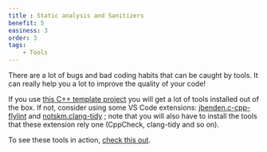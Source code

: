 ```yaml
---
title : Static analysis and Sanitizers
benefit: 5
easiness: 3
order: 3
tags:
    - Tools
---
```


There are a lot of bugs and bad coding habits that can be caught by tools. It can really help you a lot to improve the quality of your code!

If you use [this C++ template project](https://github.com/JulesFouchy/Simple-Cpp-Setup) you will get a lot of tools installed out of the box. If not, consider using some VS Code extensions: [jbenden.c-cpp-flylint](https://marketplace.visualstudio.com/items?itemName=jbenden.c-cpp-flylint) and [notskm.clang-tidy](https://marketplace.visualstudio.com/items?itemName=notskm.clang-tidy) ; note that you will also have to install the tools that these extension rely one (CppCheck, clang-tidy and so on).

To see these tools in action, [check this out](https://youtu.be/juJaaCf_yKc).